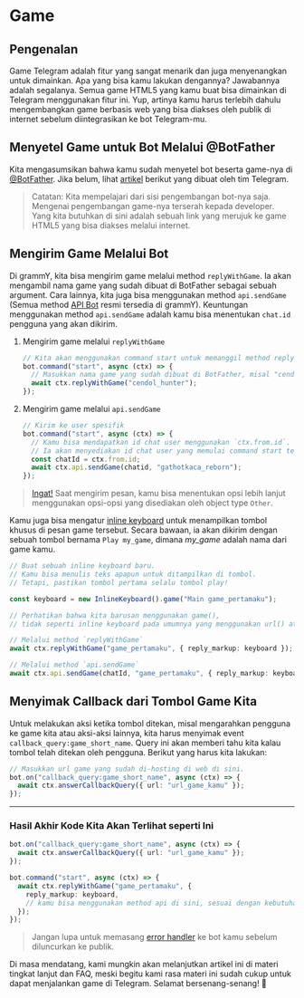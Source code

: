 # Game

## Pengenalan

Game Telegram adalah fitur yang sangat menarik dan juga menyenangkan untuk
dimainkan. Apa yang bisa kamu lakukan dengannya? Jawabannya adalah segalanya.
Semua game HTML5 yang kamu buat bisa dimainkan di Telegram menggunakan fitur
ini. Yup, artinya kamu harus terlebih dahulu mengembangkan game berbasis web
yang bisa diakses oleh publik di internet sebelum diintegrasikan ke bot
Telegram-mu.

## Menyetel Game untuk Bot Melalui @BotFather

Kita mengasumsikan bahwa kamu sudah menyetel bot beserta game-nya di
[@BotFather](https://t.me/BotFather). Jika belum, lihat
[artikel](https://core.telegram.org/bots/games) berikut yang dibuat oleh tim
Telegram.

> Catatan: Kita mempelajari dari sisi pengembangan bot-nya saja. Mengenai
> pengembangan game-nya terserah kepada developer. Yang kita butuhkan di sini
> adalah sebuah link yang merujuk ke game HTML5 yang bisa diakses melalui
> internet.

## Mengirim Game Melalui Bot

Di grammY, kita bisa mengirim game melalui method `replyWithGame`. Ia akan
mengambil nama game yang sudah dibuat di BotFather sebagai sebuah argument. Cara
lainnya, kita juga bisa menggunakan method `api.sendGame` (Semua method
[API Bot](https://core.telegram.org/bots/api) resmi tersedia di grammY).
Keuntungan menggunakan method `api.sendGame` adalah kamu bisa menentukan
`chat.id` pengguna yang akan dikirim.

1. Mengirim game melalui `replyWithGame`

   ```ts
   // Kita akan menggunakan command start untuk memanggil method reply game.
   bot.command("start", async (ctx) => {
     // Masukkan nama game yang sudah dibuat di BotFather, misal "cendol_hunter".
     await ctx.replyWithGame("cendol_hunter");
   });
   ```

2. Mengirim game melalui `api.sendGame`

   ```ts
   // Kirim ke user spesifik
   bot.command("start", async (ctx) => {
     // Kamu bisa mendapatkan id chat user menggunakan `ctx.from.id`.
     // Ia akan menyediakan id chat user yang memulai command start tersebut.
     const chatId = ctx.from.id;
     await ctx.api.sendGame(chatid, "gathotkaca_reborn");
   });
   ```

> [Ingat!](./basics#mengirim-pesan) Saat mengirim pesan, kamu bisa menentukan
> opsi lebih lanjut menggunakan opsi-opsi yang disediakan oleh object type
> `Other`.

Kamu juga bisa mengatur [inline keyboard](../plugins/keyboard#keyboard-inline)
untuk menampilkan tombol khusus di pesan game tersebut. Secara bawaan, ia akan
dikirim dengan sebuah tombol bernama `Play my_game`, dimana _my_game_ adalah
nama dari game kamu.

```ts
// Buat sebuah inline keyboard baru.
// Kamu bisa menulis teks apapun untuk ditampilkan di tombol.
// Tetapi, pastikan tombol pertama selalu tombol play!

const keyboard = new InlineKeyboard().game("Main game_pertamaku");

// Perhatikan bahwa kita barusan menggunakan game(),
// tidak seperti inline keyboard pada umumnya yang menggunakan url() atau text()

// Melalui method `replyWithGame`
await ctx.replyWithGame("game_pertamaku", { reply_markup: keyboard });

// Melalui method `api.sendGame`
await ctx.api.sendGame(chatId, "game_pertamaku", { reply_markup: keyboard });
```

## Menyimak Callback dari Tombol Game Kita

Untuk melakukan aksi ketika tombol ditekan, misal mengarahkan pengguna ke game
kita atau aksi-aksi lainnya, kita harus menyimak event
`callback_query:game_short_name`. Query ini akan memberi tahu kita kalau tombol
telah ditekan oleh pengguna. Berikut yang harus kita lakukan:

```ts
// Masukkan url game yang sudah di-hosting di web di sini.
bot.on("callback_query:game_short_name", async (ctx) => {
  await ctx.answerCallbackQuery({ url: "url_game_kamu" });
});
```

---

### Hasil Akhir Kode Kita Akan Terlihat seperti Ini

```ts
bot.on("callback_query:game_short_name", async (ctx) => {
  await ctx.answerCallbackQuery({ url: "url_game_kamu" });
});

bot.command("start", async (ctx) => {
  await ctx.replyWithGame("game_pertamaku", {
    reply_markup: keyboard,
    // kamu bisa menggunakan method api di sini, sesuai dengan kebutuhanmu.
  });
});
```

> Jangan lupa untuk memasang [error handler](./errors) ke bot kamu sebelum
> diluncurkan ke publik.

Di masa mendatang, kami mungkin akan melanjutkan artikel ini di materi tingkat
lanjut dan FAQ, meski begitu kami rasa materi ini sudah cukup untuk dapat
menjalankan game di Telegram. Selamat bersenang-senang! :space_invader:
